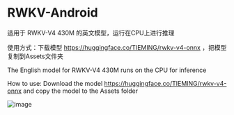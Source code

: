 # RWKV-Android

适用于 RWKV-V4 430M 的英文模型，运行在CPU上进行推理

使用方式：下载模型 https://huggingface.co/TIEMING/rwkv-v4-onnx ，把模型复制到Assets文件夹

The English model for RWKV-V4 430M runs on the CPU for inference

How to use: Download the model https://huggingface.co/TIEMING/rwkv-v4-onnx and copy the model to the Assets folder

![image](https://github.com/ZTMIDGO/RWKV-Android/blob/master/5.jpg)
